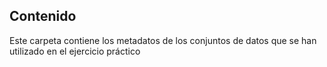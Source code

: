 ## Contenido

Este carpeta contiene los metadatos de los conjuntos de datos que se han utilizado en el ejercicio práctico
